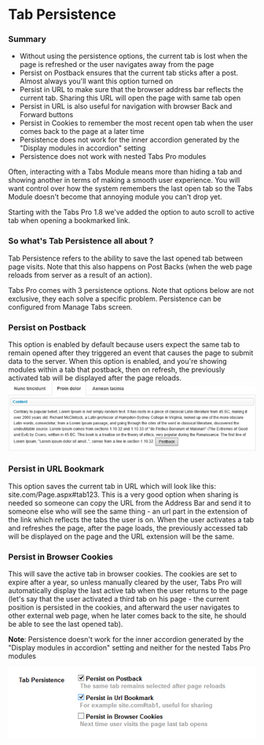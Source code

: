 # Tab Persistence

### Summary

* Without using the persistence options, the current tab is lost when the page is refreshed or the user navigates away from the page
* Persist on Postback ensures that the current tab sticks after a post. Almost always you'll want this option turned on
* Persist in URL to make sure that the browser address bar reflects the current tab. Sharing this URL will open the page with same tab open
* Persist in URL is also useful for navigation with browser Back and Forward buttons
* Persist in Cookies to remember the most recent open tab when the user comes back to the page at a later time
* Persistence does not work for the inner accordion generated by the "Display modules in accordion" setting
* Persistence does not work with nested Tabs Pro modules

Often, interacting with a Tabs Module means more than hiding a tab and showing another in terms of making a smooth user experience. You will want control over how the system remembers the last open tab so the Tabs Module doesn't become that annoying module you can't drop yet.

Starting with the Tabs Pro 1.8 we've added the option to auto scroll to active tab when opening a bookmarked link.

### So what's Tab Persistence all about ?

Tab Persistence refers to the ability to save the last opened tab between page visits. Note that this also happens on Post Backs \(when the web page reloads from server as a result of an action\).

Tabs Pro comes with 3 persistence options. Note that options below are not exclusive, they each solve a specific problem. Persistence can be configured from Manage Tabs screen.

### Persist on Postback

This option is enabled by default because users expect the same tab to remain opened after they triggered an event that causes the page to submit data to the server. When this option is enabled, and you're showing modules within a tab that postback, then on refresh, the previously activated tab will be displayed after the page reloads.![](/tabs-pro/assets/postback.jpg)

### **Persist in URL Bookmark**

This option saves the current tab in URL which will look like this: site.com/Page.aspx\#tab123. This is a very good option when sharing is needed so someone can copy the URL from the Address Bar and send it to someone else who will see the same thing - an url part in the extension of the link which reflects the tabs the user is on. When the user activates a tab and refreshes the page, after the page loads, the previously accessed tab will be displayed on the page and the URL extension will be the same.

### **Persist in Browser Cookies**

This will save the active tab in browser cookies. The cookies are set to expire after a year, so unless manually cleared by the user, Tabs Pro will automatically display the last active tab when the user returns to the page \(let's say that the user activated a third tab on his page - the current position is persisted in the cookies, and afterward the user navigates to other external web page, when he later comes back to the site, he should be able to see the last opened tab\).

**Note**: Persistence doesn't work for the inner accordion generated by the "Display modules in accordion" setting and neither for the nested Tabs Pro modules

![](/tabs-pro/assets/persist.jpg)


